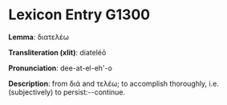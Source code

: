# Lexicon Entry G1300

**Lemma**: διατελέω

**Transliteration (xlit)**: diateléō

**Pronunciation**: dee-at-el-eh'-o

**Description**:
from διά and τελέω; to accomplish thoroughly, i.e. (subjectively) to persist:--continue.
